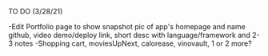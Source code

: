 TO DO (3/28/21)

-Edit Portfolio page to show snapshot pic of app's homepage and name github, video demo/deploy link, short desc with language/framework and 2-3 notes
-Shopping cart, moviesUpNext, calorease, vinovault, 1 or 2 more?